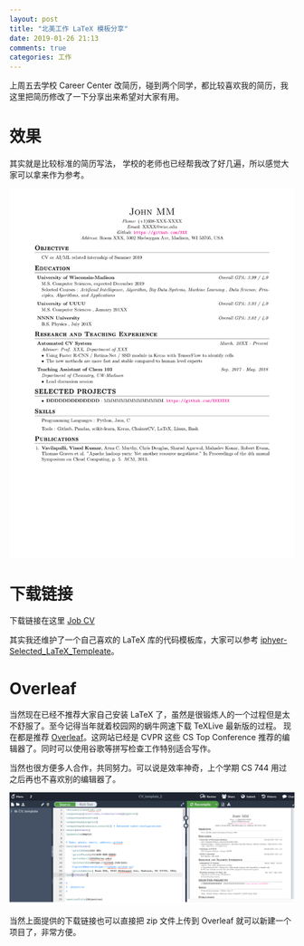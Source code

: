 ```yaml
---
layout: post
title: "北美工作 LaTeX 模板分享"
date: 2019-01-26 21:13
comments: true
categories: 工作
---
```


上周五去学校 Career Center 改简历，碰到两个同学，都比较喜欢我的简历，我这里把简历修改了一下分享出来希望对大家有用。

<!--more-->

# 效果

其实就是比较标准的简历写法， 学校的老师也已经帮我改了好几遍，所以感觉大家可以拿来作为参考。

![LaTeX 效果图](/images/Latex/cv.png) 

# 下载链接

下载链接在这里 [Job CV](https://github.com/iphyer/Selected_LaTeX_Templeate/blob/master/Job_CV_template.zip)

其实我还维护了一个自己喜欢的 LaTeX 库的代码模板库，大家可以参考 [iphyer-Selected_LaTeX_Templeate](https://github.com/iphyer/Selected_LaTeX_Templeate/blob/master/README.md)。

# Overleaf 

当然现在已经不推荐大家自己安装 LaTeX 了，虽然是很锻炼人的一个过程但是太不舒服了。至今记得当年就着校园网的蜗牛网速下载 TeXLive 最新版的过程。
现在都是推荐 [Overleaf](https://www.overleaf.com)。这网站已经是 CVPR 这些 CS Top Conference 推荐的编辑器了。同时可以使用谷歌等拼写检查工作特别适合写作。

当然也很方便多人合作，共同努力。可以说是效率神奇，上个学期 CS 744 用过之后再也不喜欢别的编辑器了。

![Overleaf 效果图](/images/Latex/onLineLatex.png) 

当然上面提供的下载链接也可以直接把 zip 文件上传到 Overleaf 就可以新建一个项目了，非常方便。